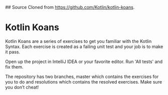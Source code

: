 ## Source
Cloned from https://github.com/Kotlin/kotlin-koans.

Kotlin Koans
===========

Kotlin Koans are a series of exercises to get you familiar with the Kotlin Syntax. 
Each exercise is created as a failing unit test and your job is to make it pass. 

Open up the project in IntelliJ IDEA or your favorite editor. 
Run 'All tests' and fix them.

The repository has two branches, master which contains the exercises for you to do and resolutions which contains the resolved exercises. 
Make sure you don’t cheat!
